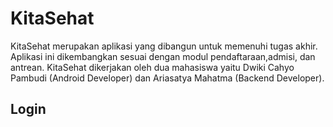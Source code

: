 # KitaSehat
KitaSehat merupakan aplikasi yang dibangun untuk memenuhi tugas akhir. Aplikasi ini dikembangkan sesuai dengan modul pendaftaraan,admisi, dan antrean. KitaSehat dikerjakan oleh dua mahasiswa yaitu Dwiki Cahyo Pambudi (Android Developer) dan Ariasatya Mahatma (Backend Developer).
## Login
